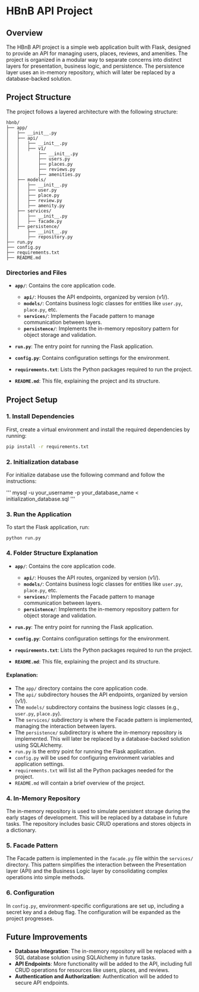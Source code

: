 # HBnB API Project

## Overview

The HBnB API project is a simple web application built with Flask, designed to provide an API for managing users, places, reviews, and amenities. The project is organized in a modular way to separate concerns into distinct layers for presentation, business logic, and persistence. The persistence layer uses an in-memory repository, which will later be replaced by a database-backed solution.

## Project Structure

The project follows a layered architecture with the following structure:
```
hbnb/
├── app/
│   ├── __init__.py
│   ├── api/
│   │   ├── __init__.py
│   │   ├── v1/
│   │       ├── __init__.py
│   │       ├── users.py
│   │       ├── places.py
│   │       ├── reviews.py
│   │       ├── amenities.py
│   ├── models/
│   │   ├── __init__.py
│   │   ├── user.py
│   │   ├── place.py
│   │   ├── review.py
│   │   ├── amenity.py
│   ├── services/
│   │   ├── __init__.py
│   │   ├── facade.py
│   ├── persistence/
│       ├── __init__.py
│       ├── repository.py
├── run.py
├── config.py
├── requirements.txt
├── README.md
```

### Directories and Files

- **`app/`**: Contains the core application code.
  - **`api/`**: Houses the API endpoints, organized by version (v1/).
  - **`models/`**: Contains business logic classes for entities like `user.py`, `place.py`, etc.
  - **`services/`**: Implements the Facade pattern to manage communication between layers.
  - **`persistence/`**: Implements the in-memory repository pattern for object storage and validation.
  
- **`run.py`**: The entry point for running the Flask application.

- **`config.py`**: Contains configuration settings for the environment.

- **`requirements.txt`**: Lists the Python packages required to run the project.

- **`README.md`**: This file, explaining the project and its structure.

## Project Setup

### 1. Install Dependencies

First, create a virtual environment and install the required dependencies by running:

```bash
pip install -r requirements.txt
```

### 2. Initialization database

For initialize database use the following command and follow the instructions:

'''
mysql -u your_username -p your_database_name < initialization_database.sql
'''

### 3. Run the Application

To start the Flask application, run:
```
python run.py
```

### 4. Folder Structure Explanation

- **`app/`**: Contains the core application code.
  - **`api/`**: Houses the API routes, organized by version (v1/).
  - **`models/`**: Contains business logic classes for entities like `user.py`, `place.py`, etc.
  - **`services/`**: Implements the Facade pattern to manage communication between layers.
  - **`persistence/`**: Implements the in-memory repository pattern for object storage and validation.

- **`run.py`**: The entry point for running the Flask application.
- **`config.py`**: Contains configuration settings for the environment.
- **`requirements.txt`**: Lists the Python packages required to run the project.
- **`README.md`**: This file, explaining the project and its structure.

#### Explanation:

- The `app/` directory contains the core application code.
- The `api/` subdirectory houses the API endpoints, organized by version (v1/).
- The `models/` subdirectory contains the business logic classes (e.g., `user.py`, `place.py`).
- The `services/` subdirectory is where the Facade pattern is implemented, managing the interaction between layers.
- The `persistence/` subdirectory is where the in-memory repository is implemented. This will later be replaced by a database-backed solution using SQLAlchemy.
- `run.py` is the entry point for running the Flask application.
- `config.py` will be used for configuring environment variables and application settings.
- `requirements.txt` will list all the Python packages needed for the project.
- `README.md` will contain a brief overview of the project.

### 4. In-Memory Repository

The in-memory repository is used to simulate persistent storage during the early stages of development. This will be replaced by a database in future tasks. The repository includes basic CRUD operations and stores objects in a dictionary.

### 5. Facade Pattern

The Facade pattern is implemented in the `facade.py` file within the `services/` directory. This pattern simplifies the interaction between the Presentation layer (API) and the Business Logic layer by consolidating complex operations into simple methods.

### 6. Configuration

In `config.py`, environment-specific configurations are set up, including a secret key and a debug flag. The configuration will be expanded as the project progresses.

## Future Improvements

-   **Database Integration**: The in-memory repository will be replaced with a SQL database solution using SQLAlchemy in future tasks.
-   **API Endpoints**: More functionality will be added to the API, including full CRUD operations for resources like users, places, and reviews.
-   **Authentication and Authorization**: Authentication will be added to secure API endpoints.